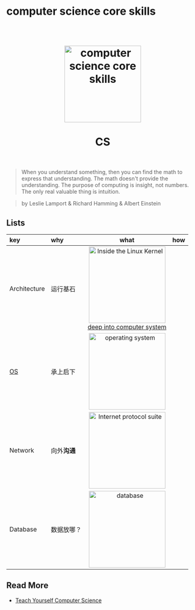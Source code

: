 # computer science core skills



<h1 align="center">
<br>
  <a href="https://teachyourselfcs.com/"><img src="https://i.imgur.com/dcS1JGU.png" alt="computer science core skills" width=200"></a>
  <br>
    <br>
CS  <br><br>
</h1>

> When you understand something, then you can find the math to express that understanding. The math doesn't provide the understanding. The purpose of computing is insight, not numbers. The only real valuable thing is intuition.

> by Leslie Lamport & Richard Hamming & Albert Einstein


## Lists 

|key|why|what|how|
|:--|:--|:--:|:--| 
| Architecture |运行基石|<img src="https://i.imgur.com/gX3tvaO.png" alt="Inside the Linux Kernel" width="200"/><br> [deep into computer system](https://mp.weixin.qq.com/s/Np_h8qpj1aiw2Hx3D57fqw)||
|[OS](https://github.com/willwang-x/cs-core-skills/blob/master/operating-system/README.md)|承上启下|<img src="https://i.imgur.com/5NRsfp8.png" alt="operating system" width="200"/><br>||
|Network|向外**沟通**|[<img src="https://i.imgur.com/nCvTVdg.png" alt="Internet protocol suite" width="200"/>](https://www.wikiwand.com/en/Internet_protocol_suite)||
|Database|数据放哪？|[<img src="https://i.imgur.com/rc7pjbi.png" alt="database" width="200"/>](https://www.xmind.net/m/Q8D6/)||




## Read More

- [Teach Yourself Computer Science](https://teachyourselfcs.com/)